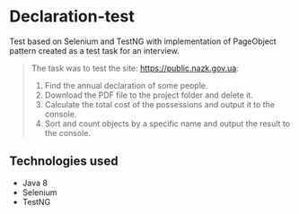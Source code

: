 # Declaration-test
Test based on Selenium and TestNG with implementation of PageObject pattern created as a test task for an interview.

>The task was to test the site: https://public.nazk.gov.ua:
>1. Find the annual declaration of some people.
>2. Download the PDF file to the project folder and delete it.
>3. Calculate the total cost of the possessions and output it to the console.
>4. Sort and count objects by a specific name and output the result to the console.

**Technologies used**
----------------------
* Java 8
* Selenium
* TestNG
